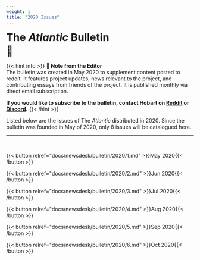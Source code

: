 ```yaml
---
weight: 1
title: "2020 Issues"
---
```


<div id="headerbox">
  <h1 style = "margin-top: 3px; margin-bottom: 0px;" class="alignleft">The <i>Atlantic</i> Bulletin</h1>
  <h1 style = "margin-top: 3px; margin-bottom: 0px;" class="alignright">🌼</h1>
</div>
<div style="clear: both;"></div>

{{< hint info >}}
**🌺 Note from the Editor**  
The bulletin was created in May 2020 to supplement content posted to reddit. It features project updates, news relevant to the project, and contributing essays from friends of the project. It is published monthly via direct email subscription.

**If you would like to subscribe to the bulletin, contact Hobart on [Reddit](www.reddit.com/r/vekllei) or [Discord](discord.gg/dCE6vSU).**
{{< /hint >}}

Listed below are the issues of The *Atlantic* distributed in 2020. Since the bulletin was founded in May of 2020, only 8 issues will be catalogued here.

---

<br>

{{< button relref="docs/newsdesk/bulletin/2020/1.md" >}}May 2020{{< /button >}}

{{< button relref="docs/newsdesk/bulletin/2020/2.md" >}}Jun 2020{{< /button >}}

{{< button relref="docs/newsdesk/bulletin/2020/3.md" >}}Jul 2020{{< /button >}}

{{< button relref="docs/newsdesk/bulletin/2020/4.md" >}}Aug 2020{{< /button >}}

{{< button relref="docs/newsdesk/bulletin/2020/5.md" >}}Sep 2020{{< /button >}}

{{< button relref="docs/newsdesk/bulletin/2020/6.md" >}}Oct 2020{{< /button >}}

<br>
